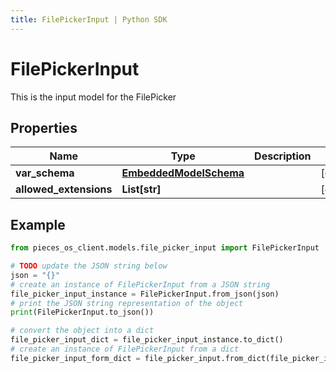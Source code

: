 ```yaml
---
title: FilePickerInput | Python SDK
---
```


# FilePickerInput

This is the input model for the FilePicker

## Properties

Name | Type | Description | Notes
------------ | ------------- | ------------- | -------------
**var_schema** | [**EmbeddedModelSchema**](EmbeddedModelSchema) |  | [optional] 
**allowed_extensions** | **List[str]** |  | [optional] 

## Example

```python
from pieces_os_client.models.file_picker_input import FilePickerInput

# TODO update the JSON string below
json = "{}"
# create an instance of FilePickerInput from a JSON string
file_picker_input_instance = FilePickerInput.from_json(json)
# print the JSON string representation of the object
print(FilePickerInput.to_json())

# convert the object into a dict
file_picker_input_dict = file_picker_input_instance.to_dict()
# create an instance of FilePickerInput from a dict
file_picker_input_form_dict = file_picker_input.from_dict(file_picker_input_dict)
```



